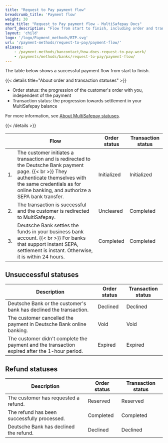 ```yaml
---
title: "Request to Pay payment flow"
breadcrumb_title: 'Payment flow'
weight: 30
meta_title: "Request to Pay payment flow - MultiSafepay Docs"
short_description: "Flow from start to finish, including order and transaction status changes"
layout: 'child'
logo: '/logo/Payment_methods/RTP.svg'
url: '/payment-methods/request-to-pay/payment-flow/'
aliases: 
    - /payment-methods/bancontact/how-does-request-to-pay-work/
    - /payments/methods/banks/request-to-pay/payment-flow/
---
```


The table below shows a successful payment flow from start to finish.  

{{< details title="About order and transaction statuses" >}}

- Order status: the progression of the customer's order with you, independent of the payment
- Transaction status: the progression towards settlement in your MultiSafepay balance

For more information, see [About MultiSafepay statuses](/payments/multisafepay-statuses/).

{{< /details >}}

|   | Flow | Order status | Transaction status |
|---|---|---|---|
| 1. | The customer initiates a transaction and is redirected to the Deutsche Bank payment page. {{< br >}} They authenticate themselves with the same credentials as for online banking, and authorize a SEPA bank transfer. | Initialized | Initialized |
| 2. | The transaction is successful and the customer is redirected to MultiSafepay. | Uncleared  | Completed |
| 3. | Deutsche Bank settles the funds in your business bank account. {{< br >}} For banks that support instant SEPA, settlement is instant. Otherwise, it is within 24 hours.  | Completed | Completed |

## Unsuccessful statuses

| Description | Order status | Transaction status |
|---|---|---|
| Deutsche Bank or the customer's bank has declined the transaction. | Declined | Declined   |
| The customer cancelled the payment in Deutsche Bank online banking. | Void | Void |
| The customer didn't complete the payment and the transaction expired after the 1-hour period. | Expired | Expired |

## Refund statuses

| Description | Order status | Transaction status |
|---|---|---|
| The customer has requested a refund. | Reserved | Reserved |
| The refund has been successfully processed. | Completed | Completed |
| Deutsche Bank has declined the refund. | Declined | Declined |


        


